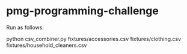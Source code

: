 # pmg-programming-challenge

Run as follows:


python csv_combiner.py fixtures/accessories.csv fixtures/clothing.csv fixtures/household_cleaners.csv
